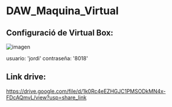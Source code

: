 # DAW_Maquina_Virtual

## Configuració de Virtual Box:

![imagen](https://user-images.githubusercontent.com/95173613/207949100-7990a65a-accf-48cc-9fbc-85e93bb8df82.png)

usuario: 'jordi'
contraseña: '8018'

## Link drive:
https://drive.google.com/file/d/1k0Rc4eEZHGJC1PMSODkMN4x-FDcAQmvL/view?usp=share_link
